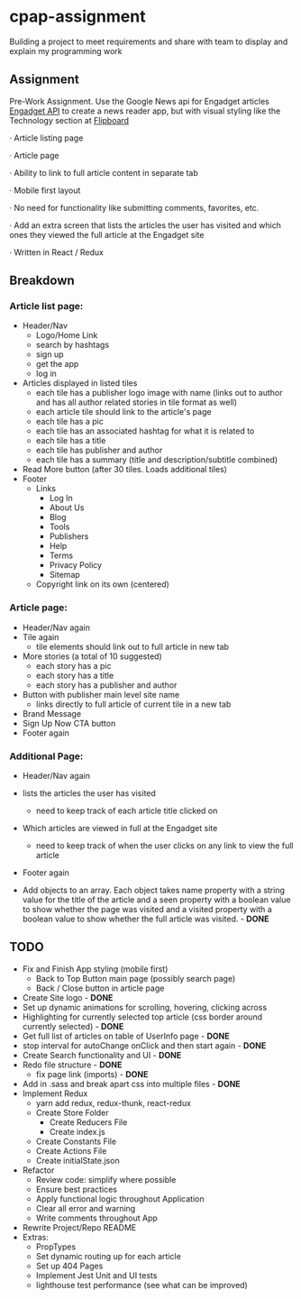 # cpap-assignment
Building a project to meet requirements and share with team to display and explain my programming work

## Assignment
  Pre-Work Assignment. Use the Google News api for Engadget articles [Engadget API](https://newsapi.org/s/engadget-api) to create a news reader app, but with visual styling like the Technology section at [Flipboard](https://flipboard.com)

·         Article listing page

·         Article page

·         Ability to link to full article content in separate tab

·         Mobile first layout

·         No need for functionality like submitting comments, favorites, etc.

·         Add an extra screen that lists the articles the user has visited and which ones they viewed the full article at the Engadget site

·         Written in React / Redux


## Breakdown

### Article list page:
* Header/Nav
    - Logo/Home Link
    - search by hashtags 
    - sign up
    - get the app
    - log in
* Articles displayed in listed tiles
    - each tile has a publisher logo image with name (links out to author and has all author related stories in tile format as well)
    - each article tile should link to the article's page
    - each tile has a pic
    - each tile has an associated hashtag for what it is related to
    - each tile has a title
    - each tile has publisher and author
    - each tile has a summary (title and description/subtitle combined)
* Read More button (after 30 tiles. Loads additional tiles)
* Footer
    - Links
        - Log In
        - About Us
        - Blog
        - Tools
        - Publishers
        - Help
        - Terms
        - Privacy Policy
        - Sitemap
    - Copyright link on its own (centered)

### Article page:
* Header/Nav again
* Tile again
    - tile elements should link out to full article in new tab
* More stories (a total of 10 suggested)
    - each story has a pic
    - each story has a title
    - each story has a publisher and author
* Button with publisher main level site name
    - links directly to full article of current tile in a new tab
* Brand Message
* Sign Up Now CTA button
* Footer again

### Additional Page:
* Header/Nav again
* lists the articles the user has visited
    - need to keep track of each article title clicked on
* Which articles are viewed in full at the Engadget site
    - need to keep track of when the user clicks on any link to view the full article
* Footer again

* Add objects to an array. Each object takes name property with a string value for the title of the article and a seen property with a boolean value to show whether the page was visited and a visited property with a boolean value to show whether the full article was visited. - **DONE**


## TODO
* Fix and Finish App styling (mobile first)
    - Back to Top Button main page (possibly search page)
    - Back / Close button in article page
* Create Site logo - **DONE**
* Set up dynamic animations for scrolling, hovering, clicking across
* Highlighting for currently selected top article (css border around currently selected) - **DONE**
* Get full list of articles on table of UserInfo page - **DONE**
* stop interval for autoChange onClick and then start again - **DONE**
* Create Search functionality and UI - **DONE**
* Redo file structure - **DONE**
    - fix page link (imports) - **DONE**
* Add in .sass and break apart css into multiple files - **DONE**
* Implement Redux
    - yarn add redux, redux-thunk, react-redux
    - Create Store Folder
        - Create Reducers File
        - Create index.js
    - Create Constants File
    - Create Actions File
    - Create initialState.json
* Refactor
    - Review code: simplify where possible
    - Ensure best practices
    - Apply functional logic throughout Application
    - Clear all error and warning 
    - Write comments throughout App 
* Rewrite Project/Repo README
* Extras:
    - PropTypes
    - Set dynamic routing up for each article
    - Set up 404 Pages
    - Implement Jest Unit and UI tests
    - lighthouse test performance (see what can be improved)